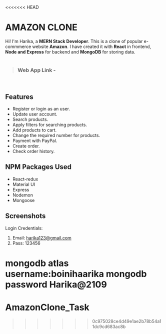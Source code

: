 <<<<<<< HEAD
   # AMAZON CLONE

Hi! I'm Harika, a **MERN Stack Developer**. This is a clone of popular e-commmerce website **Amazon**.
I have created it with **React** in frontend,  **Node and Express** for backend and **MongoDB** for storing data.
<br>
<br>
> ### Web App Link - 


<br>

## Features

- Register or login as an user.
- Update user account.
- Search products.
- Apply filters for searching products.
- Add products to cart.
- Change the required number for products.
- Payment with PayPal.
- Create order.
- Check order history.

##  NPM Packages Used

- React-redux
- Material UI
- Express
- Nodemon
- Mongoose

## Screenshots

Login Credentials:
1. Email: harika123@gmail.com
2. Pass: 123456


mongodb atlas username:boinihaarika
mongodb password Harika@2109
=======
# AmazonClone_Task
>>>>>>> 0c975028ce4d49e1ae2b78b54a11dc9cd683ac8b
